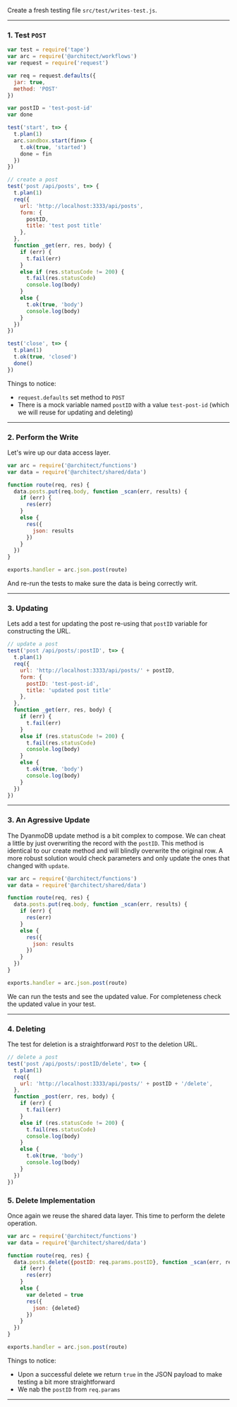 Create a fresh testing file `src/test/writes-test.js`. 

---
### 1. Test `POST`

```javascript
var test = require('tape')
var arc = require('@architect/workflows')
var request = require('request')

var req = request.defaults({
  jar: true, 
  method: 'POST'
})

var postID = 'test-post-id'
var done 

test('start', t=> {
  t.plan(1)
  arc.sandbox.start(fin=> {
    t.ok(true, 'started')
    done = fin
  })
})

// create a post
test('post /api/posts', t=> {
  t.plan(1)
  req({
    url: 'http://localhost:3333/api/posts', 
    form: {
      postID,
      title: 'test post title'
    },
  },
  function _get(err, res, body) {
    if (err) {
      t.fail(err)
    }
    else if (res.statusCode != 200) {
      t.fail(res.statusCode)
      console.log(body)
    }
    else {
      t.ok(true, 'body')
      console.log(body)
    }    
  })
})

test('close', t=> {
  t.plan(1)
  t.ok(true, 'closed')
  done()
})
```

Things to notice:

- `request.defaults` set method to `POST`
- There is a mock variable named `postID` with a value `test-post-id` (which we will reuse for updating and deleting)

---
### 2. Perform the Write

Let's wire up our data access layer.

```javascript
var arc = require('@architect/functions')
var data = require('@architect/shared/data')

function route(req, res) {
  data.posts.put(req.body, function _scan(err, results) {
    if (err) {
      res(err)
    }
    else {
      res({
        json: results
      })
    }
  })
}

exports.handler = arc.json.post(route)
```

And re-run the tests to make sure the data is being correctly writ.

---
### 3. Updating

Lets add a test for updating the post re-using that `postID` variable for constructing the URL.

```javascript
// update a post
test('post /api/posts/:postID', t=> {
  t.plan(1)
  req({
    url: 'http://localhost:3333/api/posts/' + postID, 
    form: {
      postID: 'test-post-id',
      title: 'updated post title'
    },
  },
  function _get(err, res, body) {
    if (err) {
      t.fail(err)
    }
    else if (res.statusCode != 200) {
      t.fail(res.statusCode)
      console.log(body)
    }
    else {
      t.ok(true, 'body')
      console.log(body)
    }    
  })
})
```

---
### 3. An Agressive Update

The DyanmoDB update method is a bit complex to compose. We can cheat a little by just overwriting the record with the `postID`.  This method is identical to our create method and will blindly overwrite the original row. A more robust solution would check parameters and only update the ones that changed with `update`.

```javascript
var arc = require('@architect/functions')
var data = require('@architect/shared/data')

function route(req, res) {
  data.posts.put(req.body, function _scan(err, results) {
    if (err) {
      res(err)
    }
    else {
      res({
        json: results
      })
    }
  })
}

exports.handler = arc.json.post(route)
```

We can run the tests and see the updated value. For completeness check the updated value in your test.

---
### 4. Deleting 

The test for deletion is a straightforward `POST` to the deletion URL. 

```javascript
// delete a post
test('post /api/posts/:postID/delete', t=> {
  t.plan(1)
  req({
    url: 'http://localhost:3333/api/posts/' + postID + '/delete', 
  },
  function _post(err, res, body) {
    if (err) {
      t.fail(err)
    }
    else if (res.statusCode != 200) {
      t.fail(res.statusCode)
      console.log(body)
    }
    else {
      t.ok(true, 'body')
      console.log(body)
    }    
  })
})
```

### 5. Delete Implementation

Once again we reuse the shared data layer. This time to perform the delete operation.

```javascript
var arc = require('@architect/functions')
var data = require('@architect/shared/data')

function route(req, res) {
  data.posts.delete({postID: req.params.postID}, function _scan(err, results) {
    if (err) {
      res(err)
    }
    else {
      var deleted = true
      res({
        json: {deleted}
      })
    }
  })
}

exports.handler = arc.json.post(route)
```
Things to notice:
- Upon a successful delete we return `true` in the JSON payload to make testing a bit more straightforward
- We nab the `postID` from `req.params`

---
